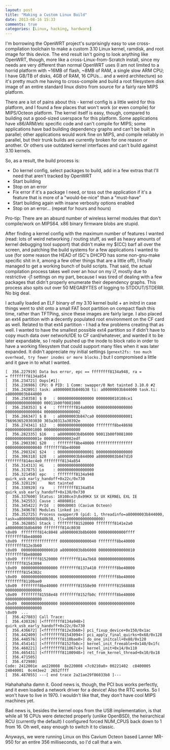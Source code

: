 ```yaml
---
layout: post
title: "Making a Custom Linux Build"
date: 2013-08-16 15:33
comments: true
categories: [Linux, hacking, hardware]
---
```


I'm borrowing the OpenWRT project's surprisingly easy to use cross-compilation toolchain to make a custom 3.10 Linux kernel, ramdisk, and root image for this device. The end result isn't going to look anything like OpenWRT, though, more like a cross-Linux-from-Scratch install, since my needs are very different than normal OpenWRT uses (I am not limited to a horrid platform with ~16MB of flash, ~8MB of RAM, a single slow ARM CPU; I have GB/TB of disks, 4GB of RAM, 16 CPUs... and a weird architecture) so it's pretty much me having to cross-compile and build a root filesystem disk image of an entire standard linux distro from source for a fairly rare MIPS platform.

There are a lot of pains about this - kernel config is a little weird for this platform, and I found a few places that won't work (or even compile) for MIPS/Octeon platform. The kernel itself is easy, though, compared to building out a good-sized userspace for this platform. Some applications have x86/ARM/etc specific code and can't compile for MIPS; some applications have bad building dependency graphs and can't be built in parallel; other applications would work fine on MIPS, and compile reliably in parallel, but their trunk builds are currently broken for one reason or another. Or others use outdated kernel interfaces and can't build against 3.10 kernels.

So, as a result, the build process is:
* Do kernel config, select packages to build, add in a few extras that I'll need that aren't tracked by OpenWRT
* Start building
* Stop on an error
* Fix error if it's a package I need, or toss out the application if it's a feature that is more of a "would-be-nice" than a "must-have"
* Start building again with insane verbosity options enabled
* Stop on an error... (repeat for hours and hours)

Pro-tip: There are an absurd number of wireless kernel modules that don't compile/work on MIPS64. x86 binary firmware blobs are stupid.

After finding a kernel config with the maximum number of features I wanted (read: lots of weird networking / routing stuff, as well as heavy amounts of kernel debugging tool support) that didn't make my $(CC) barf all over the screen, and patching the build systems for a few applications I wanted to use (for some reason the HEAD of ISC's DHCPD has some non-gnu-make specific shit in it, among a few other things that are a little off), I finally managed to get a working bunch of build scripts. That said, the actual compilation process takes well over an hour on my i7, mostly due to restrictive -j1 settings on my part, because I was tired of dealing with a few packages that didn't properly enumerate their dependency graphs. This process also spits out over 50 MEGABYTES of logging to STDOUT/STDERR. No big deal.

I actually loaded an ELF binary of my 3.10 kernel build + an initrd in case things went to shit onto a small FAT boot partition on compact flash this time, rather than TFTPing, since these images are fairly large. I also placed an ext4 partition with a decently populated root environment on the CF card as well. Related to that ext4 partition - I had a few problems creating that as well. I wanted to have the smallest possible ext4 partition so if didn't have to copy much data over network/IDE to CF card/whatever, and wanted it to be later expandable, so I really pushed up the inode to block ratio in order to have a working filesystem that could support many files when it was later expanded. It didn't appreciate my initial settings (`genext2fs: too much overhead, try fewer inodes or more blocks.`) but I compromised a little and it gave in to what I wanted.


``` text Kernel Log Snippet
[  356.227919] Data bus error, epc == ffffffff8134a948, ra =
= ffffffff8134a854
[  356.234721] Oops[#1]:
[  356.236986] CPU: 0 PID: 1 Comm: swapper/0 Not tainted 3.10.0 #2
[  356.242891] task: a80000003b840b38 ti: a80000003b844000 task.ti: a80000003b844000
[  356.250358] $ 0   : 0000000000000000 0000000010108ce1 0000000000000000 00011b00f0081000
[  356.258353] $ 4   : ffffffff814a0000 0000000000000000 0000000000000004 0000000000000002
[  356.266347] $ 8   : a80000003b847ca0 0000000000000001 7669636520303030 303a30313a30392e
[  356.274341] $12   : 0000000000000000 ffffffff8be48698 0000000000001000 0000000000000000
[  356.282335] $16   : a80000003b8b6000 90011b00f0081000 000000000000001e 0000000000002edf
[  356.290330] $20   : ffffffff8be40000 ffffffffffffffff 0000000000000040 ffffffff8be40000
[  356.298324] $24   : 0000000000000001 0000000000000000                                  
[  356.306318] $28   : a80000003b844000 a80000003b847d10 ffffffff814ec4e0 ffffffff8134a854
[  356.314313] Hi    : 0000000000000000
[  356.317875] Lo    : 0000000000000000
[  356.321458] epc   : ffffffff8134a948 quirk_usb_early_handoff+0x22c/0x730
[  356.328129]     Not tainted
[  356.330920] ra    : ffffffff8134a854 quirk_usb_early_handoff+0x138/0x730
[  356.337600] Status: 10108ce3\0x09KX SX UX KERNEL EXL IE 
[  356.342553] Cause : 4080801c
[  356.345422] PrId  : 000d0003 (Cavium Octeon)
[  356.349678] Modules linked in:
[  356.352725] Process swapper/0 (pid: 1, threadinfo=a80000003b844000, task=a80000003b840b38, tls=0000000000000000)
[  356.362885] Stack : ffffffff81520000 ffffffff8141e2a0 a80000003b8b6090 ffffffff814c8030
\0x09  ffffffff814c8048 a80000003b8b6000 000000000000ffff ffffffff8be40000
\0x09  ffffffffffffffff 0000000000000040 ffffffff8be40000 ffffffff812e3b60
\0x09  0000000000000010 a80000003b8b6000 0000000000000010 ffffffff8be80000
\0x09  ffffffff81520000 ffffffff814a7b68 0000000000000006 ffffffff81543094
\0x09  0000000000000000 ffffffff8137a410 ffffffff8be40000 ffffffff8154302c
\0x09  0000000000000006 0000000000000000 ffffffff8be40000 ffffffff8110bae0
\0x09  ffffffff8be40000 ffffffff81558e90 ffffffff81568888 0000000000000006
\0x09  ffffffff81558e48 ffffffff8152fb0c ffffffff8be40000 0000000000000000
\0x09  0000000000000000 0000000000000000 0000000000000000 0000000000000000
\0x09  ...
[  356.427883] Call Trace:
[  356.430326] [<ffffffff8134a948>] quirk_usb_early_handoff+0x22c/0x730
[  356.436672] [<ffffffff812e3b60>] pci_fixup_device+0x150/0x1ac
[  356.442409] [<ffffffff81543094>] pci_apply_final_quirks+0x68/0x128
[  356.448576] [<ffffffff8110bae0>] do_one_initcall+0x88/0x120
[  356.454141] [<ffffffff8152fb0c>] kernel_init_freeable+0x140/0x1fc
[  356.460221] [<ffffffff811067c4>] kernel_init+0x14/0x110
[  356.465431] [<ffffffff81100948>] ret_from_kernel_thread+0x10/0x18
[  356.471505] 
[  356.472980] 
Code: 2412001e  ae220008  8e220008 <7c0210a0> 00221402  c8400005  24040001  0c443ee2  2652ffff 
[  356.487055] ---[ end trace 2a21ae29f86033b8 ]---
```

Hahahahaha damn it.
Good news is, though, the PCI bus works perfectly, and it even loaded a network driver for a device! Also the RTC works. So I won't have to live in 1970. I wouldn't like that, they don't have cool MIPS machines yet.

Bad news is, besides the kernel oops from the USB implementation, is that while all 16 CPUs were detected properly (unlike OpenBSD), the heirarchical RCU (currently the default) I configured forced NUM_CPUS back down to 1 from 16. Oh well, easy enough to switch it to classic.

Anyways, we were running Linux on this Cavium Octeon based Lanner MR-950 for an entire 356 milliseconds, so I'd call that a win.
